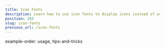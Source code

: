 ```yaml
---
title: Icon Fonts
description: Learn how to use icon fonts to display icons instead of using images.
position: 265
slug: icon-fonts
previous_url: /icon-fonts
---
```

example-order: usage, tips-and-tricks